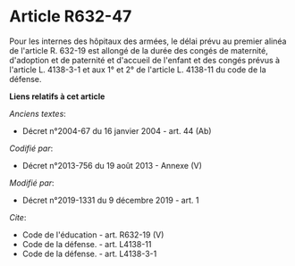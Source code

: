 # Article R632-47

Pour les internes des hôpitaux des armées, le délai prévu au premier alinéa de l'article R. 632-19 est allongé de la durée
des congés de maternité, d'adoption et de paternité et d'accueil de l'enfant et des congés prévus à l'article L. 4138-3-1 et
aux 1° et 2° de l'article L. 4138-11 du code de la défense.

**Liens relatifs à cet article**

_Anciens textes_:

  - Décret n°2004-67 du 16 janvier 2004 - art. 44 (Ab)

_Codifié par_:

  - Décret n°2013-756 du 19 août 2013 -  Annexe (V)

_Modifié par_:

  - Décret n°2019-1331 du 9 décembre 2019 - art. 1

_Cite_:

  - Code de l'éducation - art. R632-19 (V)
  - Code de la défense. - art. L4138-11
  - Code de la défense. - art. L4138-3-1
